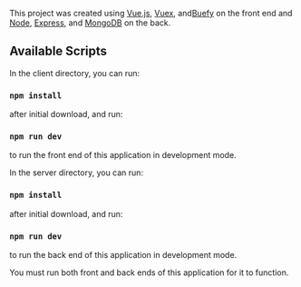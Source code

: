 This project was created using [Vue.js](https://vuejs.org/), [Vuex](https://vuex.vuejs.org/), and[Buefy](https://buefy.org/) on the front end and [Node](https://nodejs.org/en/), [Express](http://expressjs.com/), and [MongoDB](https://www.mongodb.com/) on the back.

## Available Scripts

In the client directory, you can run:

### `npm install`

after initial download, and run:

### `npm run dev`

to run the front end of this application in development mode.

In the server directory, you can run:

### `npm install`

after initial download, and run:

### `npm run dev`

to run the back end of this application in development mode.

You must run both front and back ends of this application for it to function.
